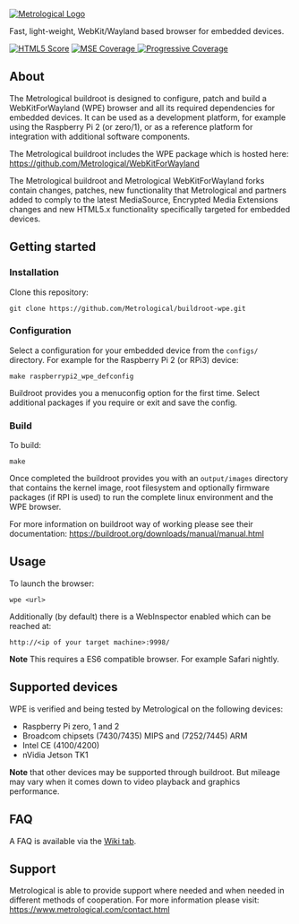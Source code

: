 [![Metrological Logo](https://www.metrological.com/images/logo2x.png)](http://www.metrological.com)

Fast, light-weight, WebKit/Wayland based browser for embedded devices.

[![HTML5 Score][html5-image]][html5-url] [ ![MSE Coverage][mse-image] ][mse-url] [![Progressive Coverage][prog-image] ][prog-url]
<!--
[![EME Coverage][eme-image] ][eme-url]
-->

## About
The Metrological buildroot is designed to configure, patch and build a WebKitForWayland (WPE) browser and all its required dependencies for embedded devices. It can be used as a development platform, for example using the Raspberry Pi 2 (or zero/1), or as a reference platform for integration with additional software components.

The Metrological buildroot includes the WPE package which is hosted here:
https://github.com/Metrological/WebKitForWayland

The Metrological buildroot and Metrological WebKitForWayland forks contain changes, patches, new functionality that Metrological and partners added to comply to the latest MediaSource, Encrypted Media Extensions changes and new HTML5.x functionality specifically targeted for embedded devices. 

## Getting started

### Installation

Clone this repository:
```
git clone https://github.com/Metrological/buildroot-wpe.git
```

### Configuration

Select a configuration for your embedded device from the `configs/` directory. For example for the Raspberry Pi 2 (or RPi3) device:
```
make raspberrypi2_wpe_defconfig
```
Buildroot provides you a menuconfig option for the first time. Select additional packages if you require or exit and save the config.

### Build
To build:
```
make
```

Once completed the buildroot provides you with an `output/images` directory that contains the kernel image, root filesystem and optionally firmware packages (if RPI is used) to run the complete linux environment and the WPE browser.

For more information on buildroot way of working please see their documentation: https://buildroot.org/downloads/manual/manual.html

## Usage
To launch the browser:
```
wpe <url>
```

Additionally (by default) there is a WebInspector enabled which can be reached at:
```
http://<ip of your target machine>:9998/
```

**Note** This requires a ES6 compatible browser. For example Safari nightly. 

## Supported devices

WPE is verified and being tested by Metrological on the following devices:

 - Raspberry Pi zero, 1 and 2
 - Broadcom chipsets (7430/7435) MIPS and (7252/7445) ARM
 - Intel CE (4100/4200)
 - nVidia Jetson TK1

**Note** that other devices may be supported through buildroot. But mileage may vary when it comes down to video playback and graphics performance.

## FAQ

A FAQ is available via the [Wiki tab](https://github.com/Metrological/buildroot-wpe/wiki).

## Support

Metrological is able to provide support where needed and when needed in different methods of cooperation. For more information please visit:
https://www.metrological.com/contact.html

[mse-image]: https://img.shields.io/badge/MSE%20coverage-100%-green.svg
[mse-url]: http://yt-dash-mse-test.commondatastorage.googleapis.com/unit-tests/2016.html?enablewebm=false
[eme-image]: https://img.shields.io/badge/EME%20coverage-100%-green.svg
[eme-url]: http://yt-dash-mse-test.commondatastorage.googleapis.com/unit-tests/2015.html?test_type=encryptedmedia-test&command=run&disable_log=true
[html5-image]: https://img.shields.io/badge/HTML5%20score-440-blue.svg
[html5-url]: https://html5test.com/
[prog-image]: https://img.shields.io/badge/Progressive-100%-green.svg
[prog-url]: http://yt-dash-mse-test.commondatastorage.googleapis.com/unit-tests/tip.html
